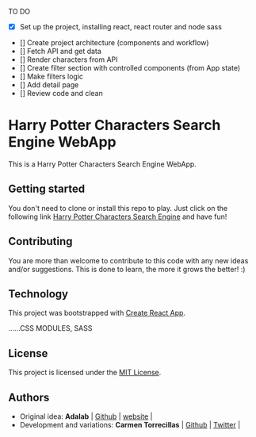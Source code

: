 TO DO

- [x] Set up the project, installing react, react router and node sass
- [] Create project architecture (components and workflow)
- [] Fetch API and get data
- [] Render characters from API
- [] Create filter section with controlled components (from App state)
- [] Make filters logic
- [] Add detail page
- [] Review code and clean

# Harry Potter Characters Search Engine WebApp

This is a Harry Potter Characters Search Engine WebApp.

## Getting started

You don't need to clone or install this repo to play. Just click on the following link [Harry Potter Characters Search Engine](#) and have fun!

## Contributing

You are more than welcome to contribute to this code with any new ideas and/or suggestions. This is done to learn, the more it grows the better! :)

## Technology

This project was bootstrapped with [Create React App](https://github.com/facebook/create-react-app).

......CSS MODULES, SASS

## License

This project is licensed under the [MIT License](https://en.wikipedia.org/wiki/MIT_License).

## Authors

- Original idea: **Adalab** | [Github](https://github.com/Adalab) | [website](http://adalab.es/) |
- Development and variations: **Carmen Torrecillas** | [Github](https://github.com/) | [Twitter](https://twitter.com/carmen_TM_) |
